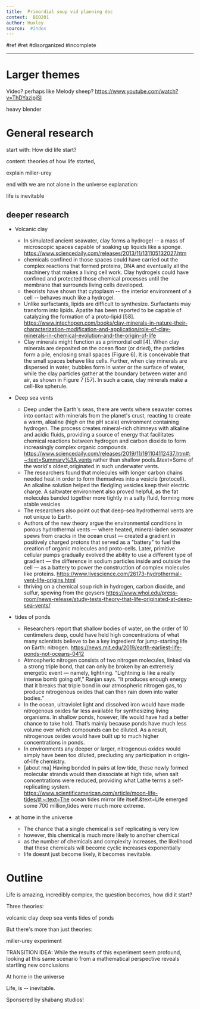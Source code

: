 ```yaml
---
title:  Primordial soup vid planning doc 
context:  BIO201
author: Huxley 
source:  #index
---
```


#ref #ret 
#disorganized #incomplete

---

# Larger themes

Video? perhaps like Melody sheep? https://www.youtube.com/watch?v=ThDYazipjSI

heavy blender


# General research 


start with: How did life start? 

content: theories of how life started,

explain miller-urey

end with we are not alone in the universe explanation:


life is inevitable 


## deeper research 

- Volcanic clay 
	- In simulated ancient seawater, clay forms a hydrogel -- a mass of microscopic spaces capable of soaking up liquids like a sponge. https://www.sciencedaily.com/releases/2013/11/131105132027.htm
	- chemicals confined in those spaces could have carried out the complex reactions that formed proteins, DNA and eventually all the machinery that makes a living cell work. Clay hydrogels could have confined and protected those chemical processes until the membrane that surrounds living cells developed.
	-  theorists have shown that cytoplasm -- the interior environment of a cell -- behaves much like a hydrogel. 
	- Unlike surfactants, lipids are difficult to synthesize. Surfactants may transform into lipids. Apatite has been reported to be capable of catalyzing the formation of a proto-lipid [58]. https://www.intechopen.com/books/clay-minerals-in-nature-their-characterization-modification-and-application/role-of-clay-minerals-in-chemical-evolution-and-the-origin-of-life
	- Clay minerals might function as a primordial cell [4]. When clay minerals are deposited on the ocean floor (or dried), the particles form a pile, enclosing small spaces (Figure 6). It is conceivable that the small spaces behave like cells. Further, when clay minerals are dispersed in water, bubbles form in water or the surface of water, while the clay particles gather at the boundary between water and air, as shown in Figure 7 [57]. In such a case, clay minerals make a cell-like spherule.
	
- Deep sea vents 
	- Deep under the Earth's seas, there are vents where seawater comes into contact with minerals from the planet's crust, reacting to create a warm, alkaline (high on the pH scale) environment containing hydrogen. The process creates mineral-rich chimneys with alkaline and acidic fluids, providing a source of energy that facilitates chemical reactions between hydrogen and carbon dioxide to form increasingly complex organic compounds. https://www.sciencedaily.com/releases/2019/11/191104112437.htm#:~:text=Summary%3A,vents rather than shallow pools.&text=Some of the world's oldest,originated in such underwater vents.
	- The researchers found that molecules with longer carbon chains needed heat in order to form themselves into a vesicle (protocell). An alkaline solution helped the fledgling vesicles keep their electric charge. A saltwater environment also proved helpful, as the fat molecules banded together more tightly in a salty fluid, forming more stable vesicles
	- The researchers also point out that deep-sea hydrothermal vents are not unique to Earth.
	- Authors of the new theory argue the environmental conditions in porous hydrothermal vents — where heated, mineral-laden seawater spews from cracks in the ocean crust — created a gradient in positively charged protons that served as a "battery" to fuel the creation of organic molecules and proto-cells. Later, primitive cellular pumps gradually evolved the ability to use a different type of gradient — the difference in sodium particles inside and outside the cell — as a battery to power the construction of complex molecules like proteins. https://www.livescience.com/26173-hydrothermal-vent-life-origins.html
	- thriving on a chemical soup rich in hydrogen, carbon dioxide, and sulfur, spewing from the geysers https://www.whoi.edu/press-room/news-release/study-tests-theory-that-life-originated-at-deep-sea-vents/
	
- tides of ponds 
	- Researchers report that shallow bodies of water, on the order of 10 centimeters deep, could have held high concentrations of what many scientists believe to be a key ingredient for jump-starting life on Earth: nitrogen. https://news.mit.edu/2019/earth-earliest-life-ponds-not-oceans-0412
	- Atmospheric nitrogen consists of two nitrogen molecules, linked via a strong triple bond, that can only be broken by an extremely energetic event — namely, lightning.  "Lightning is like a really intense bomb going off,” Ranjan says. “It produces enough energy that it breaks that triple bond in our atmospheric nitrogen gas, to produce nitrogenous oxides that can then rain down into water bodies.”
	- In the ocean, ultraviolet light and dissolved iron would have made nitrogenous oxides far less available for synthesizing living organisms. In shallow ponds, however, life would have had a better chance to take hold. That’s mainly because ponds have much less volume over which compounds can be diluted. As a result, nitrogenous oxides would have built up to much higher concentrations in ponds.
	-  In environments any deeper or larger, nitrogenous oxides would simply have been too diluted, precluding any participation in origin-of-life chemistry. 
	- [about rna] Having bonded in pairs at low tide, these newly formed molecular strands would then dissociate at high tide, when salt concentrations were reduced, providing what Lathe terms a self-replicating system. https://www.scientificamerican.com/article/moon-life-tides/#:~:text=The ocean tides mirror life itself.&text=Life emerged some 700 million,tides were much more extreme.

- at home in the universe 
	- The chance that a single chemical is self replicating is very low
	- however, this chemical is much more likely to another chemical 
	- as the number of chemicals and complexity increases, the likelihood that these chemicals will become cyclic increases exponentially  
	- life doesnt just become likely, it becomes inevitable. 



# Outline 


Life is amazing, incredibly complex, the question becomes, 
how did it start? 


Three theories: 

volcanic clay 
deep sea vents 
tides of ponds 


But there's more than just theories: 

miller-urey experiment 


TRANSITION IDEA: While the results of this experiment seem profound, looking at this same scenario from a mathematical perspective reveals startling new conclusions 

At home in the universe 


Life, is -- inevitable. 



Sponsered by shabang studios! 






























